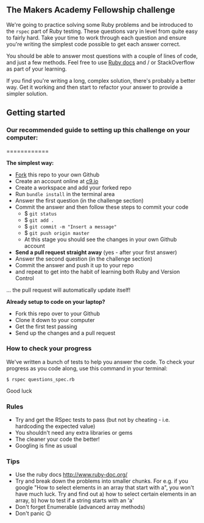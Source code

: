 ## The Makers Academy Fellowship challenge

We're going to practice solving some Ruby problems and be introduced to the `rspec` part of Ruby testing. These questions vary in level from quite easy to fairly hard. Take your time to work through each question and ensure you're writing the simplest code possible to get each answer correct.

You should be able to answer most questions with a couple of lines of code, and just a few methods. Feel free to use [Ruby docs](http://ruby-doc.org/) and / or StackOverflow as part of your learning.

If you find you're writing a long, complex solution, there's probably a better way. Get it working and then start to refactor your answer to provide a simpler solution.

## Getting started

### Our recommended guide to setting up this challenge on your computer:
============

**The simplest way:**

  * [Fork](https://help.github.com/articles/fork-a-repo/) this repo to your own Github
  * Create an account online at [c9.io](https://c9.io)
  * Create a workspace and add your forked repo
  * Run `bundle install` in the terminal area
  * Answer the first question (in the challenge section)
  * Commit the answer and then follow these steps to commit your code
    * $ `git status`
    * $ `git add .`
    * $ `git commit -m "Insert a message"`
    * $ `git push origin master`
    * At this stage you should see the changes in your own Github account
  * **Send a pull request straight away** (yes - after your first answer)
  * Answer the second question (in the challenge section)
  * Commit the answer and push it up to your repo
  * and repeat to get into the habit of learning both Ruby and Version Control

  ... the pull request will automatically update itself!

**Already setup to code on your laptop?**

  * Fork this repo over to your Github
  * Clone it down to your computer
  * Get the first test passing
  * Send up the changes and a pull request

### How to check your progress

We've written a bunch of tests to help you answer the code. To check your progress as you code along, use this command in your terminal:

~~~
$ rspec questions_spec.rb
~~~

Good luck

### Rules

* Try and get the RSpec tests to pass (but not by cheating - i.e. hardcoding the expected value)
* You shouldn't need any extra libraries or gems
* The cleaner your code the better!
* Googling is fine as usual

### Tips

* Use the ruby docs http://www.ruby-doc.org/
* Try and break down the problems into smaller chunks. For e.g. if you google "How to select elements in an array that start with a", you won't have much luck. Try and find out a) how to select certain elements in an array, b) how to test if a string starts with an 'a'
* Don't forget Enumerable (advanced array methods)
* Don't panic :wink:
